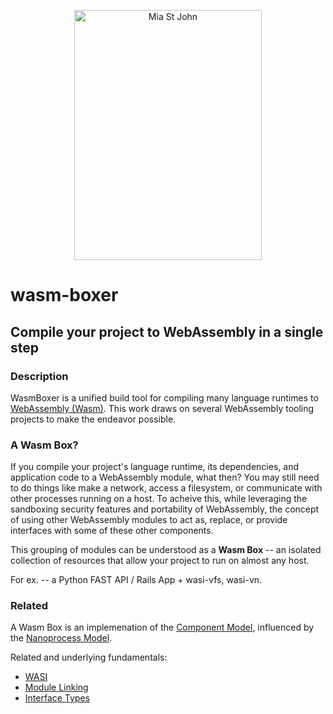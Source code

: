 <p align="center">
  <p align="center">
    <a href="https://en.wikipedia.org/wiki/Mia_St._John" target="_blank">
      <img src="https://user-images.githubusercontent.com/20820229/164059786-8d082b44-59d6-431a-adf4-993116c8d492.png" alt="Mia St John" width="300"             height="400">
    </a>
  </p>
</p>

# wasm-boxer

## Compile your project to WebAssembly in a single step

### Description

WasmBoxer is a unified build tool for compiling many language runtimes to [WebAssembly (Wasm)](https://webassembly.org). This work draws on several WebAssembly tooling projects to make the endeavor possible.


### A Wasm Box?

If you compile your project's language runtime, its dependencies, and application code to a WebAssembly module, what then? You may still need to do things like make a network, access a filesystem, or communicate with other processes running on a host. To acheive this, while leveraging the sandboxing security features and portability of WebAssembly, the concept of using other WebAssembly modules to act as, replace, or provide interfaces with some of these other components.

This grouping of modules can be understood as a **Wasm Box** -- an isolated collection of resources that allow your project to run on almost any host.

For ex. -- a Python FAST API / Rails App + wasi-vfs, wasi-vn.

### Related

A Wasm Box is an implemenation of the [Component Model](https://github.com/WebAssembly/component-model), influenced by the [Nanoprocess Model](https://bytecodealliance.org/articles/1-year-update).

Related and underlying fundamentals:

- [WASI](https://github.com/WebAssembly/WASI)
- [Module Linking](https://github.com/WebAssembly/module-linking)
- [Interface Types](https://github.com/WebAssembly/interface-types/blob/main/proposals/interface-types/Explainer.md)

